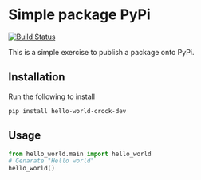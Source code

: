 # Simple package PyPi

[![Build Status](https://travis-ci.com/LeikoDmitry/hello-world.svg?branch=master)](https://travis-ci.com/LeikoDmitry/hello-world)

This is a simple exercise to publish a package onto PyPi.

## Installation

Run the following to install

```
pip install hello-world-crock-dev
```

## Usage

```python
from hello_world.main import hello_world
# Genarate "Hello world"
hello_world()
```
